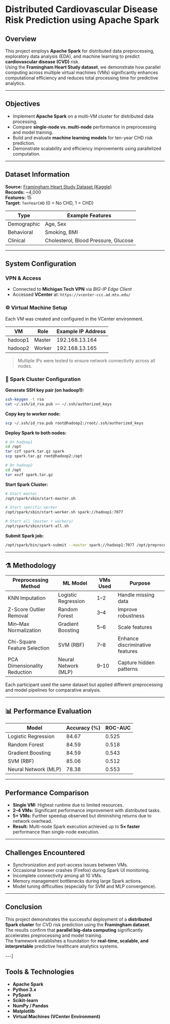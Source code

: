 # Distributed Cardiovascular Disease Risk Prediction using Apache Spark

## Overview
This project employs **Apache Spark** for distributed data preprocessing, exploratory data analysis (EDA), and machine learning to predict **cardiovascular disease (CVD)** risk.  
Using the **Framingham Heart Study dataset**, we demonstrate how parallel computing across multiple virtual machines (VMs) significantly enhances computational efficiency and reduces total processing time for predictive analytics.

---

## Objectives
- Implement **Apache Spark** on a multi-VM cluster for distributed data processing.  
- Compare **single-node vs. multi-node** performance in preprocessing and model training.  
- Build and evaluate **machine learning models** for ten-year CHD risk prediction.  
- Demonstrate scalability and efficiency improvements using parallelized computation.

---

## Dataset Information
**Source:** [Framingham Heart Study Dataset (Kaggle)](https://www.kaggle.com/datasets)  
**Records:** ~4,000  
**Features:** 15  
**Target:** `TenYearCHD` (0 = No CHD, 1 = CHD)

| Type | Example Features |
|------|------------------|
| Demographic | Age, Sex |
| Behavioral | Smoking, BMI |
| Clinical | Cholesterol, Blood Pressure, Glucose |

---

## System Configuration

### VPN & Access
- Connected to **Michigan Tech VPN** via *BIG-IP Edge Client*  
- Accessed **VCenter** at: `https://vcenter-ccc.ad.mtu.edu/`

### ⚙️ Virtual Machine Setup
Each VM was created and configured in the VCenter environment.

| VM | Role | Example IP Address |
|----|------|---------------------|
| hadoop1 | Master | 192.168.13.164 |
| hadoop2 | Worker | 192.168.13.165 |

> Multiple IPs were tested to ensure network connectivity across all nodes.

### 🧮 Spark Cluster Configuration

**Generate SSH key pair (on hadoop1):**
```bash
ssh-keygen -t rsa
cat ~/.ssh/id_rsa.pub >> ~/.ssh/authorized_keys
```

**Copy key to worker node:**
```bash
scp ~/.ssh/id_rsa.pub root@hadoop2:/root/.ssh/authorized_keys
```

**Deploy Spark to both nodes:**
```bash
# On hadoop1
cd /opt
tar czf spark.tar.gz spark
scp spark.tar.gz root@hadoop2:/opt

# On hadoop2
cd /opt
tar xvzf spark.tar.gz
```

**Start Spark Cluster:**
```bash
# Start master
/opt/spark/sbin/start-master.sh

# Start specific worker
/opt/spark/sbin/start-worker.sh spark://hadoop1:7077

# Start all (master + workers)
/opt/spark/sbin/start-all.sh
```

**Submit Spark job:**
```bash
/opt/spark/bin/spark-submit --master spark://hadoop1:7077 /opt/preprocessing.py
```

---

## ⚗️ Methodology

| Preprocessing Method | ML Model | VMs Used | Purpose |
|----------------------|-----------|-----------|----------|
| KNN Imputation | Logistic Regression | 1–2 | Handle missing data |
| Z-Score Outlier Removal | Random Forest | 3–4 | Improve robustness |
| Min–Max Normalization | Gradient Boosting | 5–6 | Scale features |
| Chi-Square Feature Selection | SVM (RBF) | 7–8 | Enhance discriminative features |
| PCA Dimensionality Reduction | Neural Network (MLP) | 9–10 | Capture hidden patterns |

Each participant used the same dataset but applied different preprocessing and model pipelines for comparative analysis.

---

## 📊 Performance Evaluation

| Model | Accuracy (%) | ROC-AUC |
|--------|---------------|----------|
| Logistic Regression | 84.67 | 0.525 |
| Random Forest | 84.59 | 0.518 |
| Gradient Boosting | 84.59 | 0.543 |
| SVM (RBF) | 85.06 | 0.512 |
| Neural Network (MLP) | 78.38 | 0.553 |

---

## Performance Comparison

- **Single VM:** Highest runtime due to limited resources.  
- **2–4 VMs:** Significant performance improvement with distributed tasks.  
- **5+ VMs:** Further speedup observed but diminishing returns due to network overhead.  
- **Result:** Multi-node Spark execution achieved up to **5× faster** performance than single-node execution.

---

## Challenges Encountered
- Synchronization and port-access issues between VMs.  
- Occasional browser crashes (Firefox) during Spark UI monitoring.  
- Incomplete connectivity among all 10 VMs.  
- Memory management bottlenecks during large Spark actions.  
- Model tuning difficulties (especially for SVM and MLP convergence).

---

## Conclusion
This project demonstrates the successful deployment of a **distributed Spark cluster** for CVD risk prediction using the **Framingham dataset**.  
The results confirm that **parallel big-data computing** significantly accelerates preprocessing and model training.  
The framework establishes a foundation for **real-time, scalable, and interpretable** predictive healthcare analytics systems.

---]

## Tools & Technologies
- **Apache Spark**
- **Python 3.x**
- **PySpark**
- **Scikit-learn**
- **NumPy / Pandas**
- **Matplotlib**
- **Virtual Machines (VCenter Environment)**
